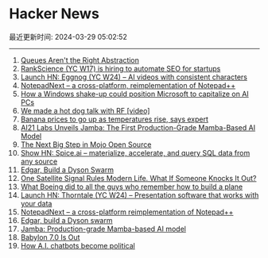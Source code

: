 # Hacker News

最近更新时间: 2024-03-29 05:02:52

--- 
1. [Queues Aren't the Right Abstraction](https://www.inngest.com/blog/queues-are-no-longer-the-right-abstraction) 
2. [RankScience (YC W17) is hiring to automate SEO for startups](https://remotejobs.org/companies/rankscience-remote-jobs) 
3. [Launch HN: Eggnog (YC W24) – AI videos with consistent characters](https://news.ycombinator.com/item?id=39853474) 
4. [NotepadNext – a cross-platform, reimplementation of Notepad++](https://github.com/dail8859/NotepadNext) 
5. [How a Windows shake-up could position Microsoft to capitalize on AI PCs](https://www.theverge.com/2024/3/28/24114362/microsoft-windows-surface-reorg-ai-pcs-report) 
6. [We made a hot dog talk with RF [video]](https://www.youtube.com/watch?v=GgDxXDV4_hc) 
7. [Banana prices to go up as temperatures rise, says expert](https://www.bbc.com/news/science-environment-68534309) 
8. [AI21 Labs Unveils Jamba: The First Production-Grade Mamba-Based AI Model](https://www.maginative.com/article/ai21-labs-unveils-jamba-the-first-production-grade-mamba-based-ai-model/) 
9. [The Next Big Step in Mojo Open Source](https://www.modular.com/blog/the-next-big-step-in-mojo-open-source) 
10. [Show HN: Spice.ai – materialize, accelerate, and query SQL data from any source](https://github.com/spiceai/spiceai) 
11. [Edgar, Build a Dyson Swarm](https://playedgar.netlify.app/) 
12. [One Satellite Signal Rules Modern Life. What If Someone Knocks It Out?](https://www.nytimes.com/2024/03/28/world/asia/as-threats-in-space-mount-us-lags-in-protecting-key-services.html) 
13. [What Boeing did to all the guys who remember how to build a plane](https://prospect.org/infrastructure/transportation/2024-03-28-suicide-mission-boeing/) 
14. [Launch HN: Thorntale (YC W24) – Presentation software that works with your data](https://news.ycombinator.com/item?id=39854921) 
15. [NotepadNext – a cross-platform reimplementation of Notepad++](https://github.com/dail8859/NotepadNext) 
16. [Edgar, build a Dyson swarm](https://playedgar.netlify.app/) 
17. [Jamba: Production-grade Mamba-based AI model](https://www.maginative.com/article/ai21-labs-unveils-jamba-the-first-production-grade-mamba-based-ai-model/) 
18. [Babylon 7.0 Is Out](https://babylonjs.medium.com/introducing-babylon-js-7-0-a141cd7ede0d) 
19. [How A.I. chatbots become political](https://www.nytimes.com/interactive/2024/03/28/opinion/ai-political-bias.html?unlocked_article_code=1.gE0.4mlz.Yf7_amfNGgmx) 
